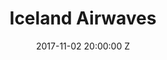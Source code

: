 ---
title: Iceland Airwaves
date: 2017-11-02 20:00:00 Z
venue: Iceland Airwaves
location: Reykjavik
tickets: http://icelandairwaves.is/
country: Iceland
---